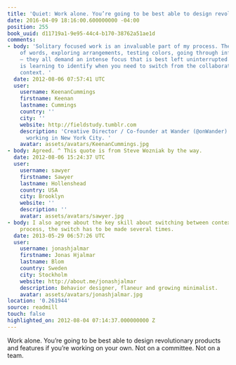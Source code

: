 ```yaml
---
title: 'Quiet: Work alone. You’re going to be best able to design revolutio…'
date: 2016-04-09 18:16:00.600000000 -04:00
position: 255
book_uuid: d11719a1-9e95-44c4-b170-38762a51ae1d
comments:
- body: 'Solitary focused work is an invaluable part of my process. The careful messaging
    of words, exploring arrangements, testing colors, going through infinite variations
    — they all demand an intense focus that is best left uninterrupted. The key skill
    is learning to identify when you need to switch from the collaborative to individual
    context. '
  date: 2012-08-06 07:57:41 UTC
  user:
    username: KeenanCummings
    firstname: Keenan
    lastname: Cummings
    country: ''
    city: ''
    website: http://fieldstudy.tumblr.com
    description: 'Creative Director / Co-founder at Wander (@onWander) living and
      working in New York City. '
    avatar: assets/avatars/KeenanCummings.jpg
- body: Agreed. ^ This quote is from Steve Wozniak by the way.
  date: 2012-08-06 15:24:37 UTC
  user:
    username: sawyer
    firstname: Sawyer
    lastname: Hollenshead
    country: USA
    city: Brooklyn
    website: ''
    description: ''
    avatar: assets/avatars/sawyer.jpg
- body: I also agree about the key skill about switching between contexts. In a creative
    process, the switch has to be made several times.
  date: 2013-05-29 06:57:26 UTC
  user:
    username: jonashjalmar
    firstname: Jonas Hjalmar
    lastname: Blom
    country: Sweden
    city: Stockholm
    website: http://about.me/jonashjalmar
    description: Behavior designer, flaneur and growing minimalist.
    avatar: assets/avatars/jonashjalmar.jpg
location: '0.261944'
source: readmill
touch: false
highlighted_on: 2012-08-04 07:14:37.000000000 Z
---
```


Work alone. You’re going to be best able to design revolutionary products and features if you’re working on your own. Not on a committee. Not on a team.